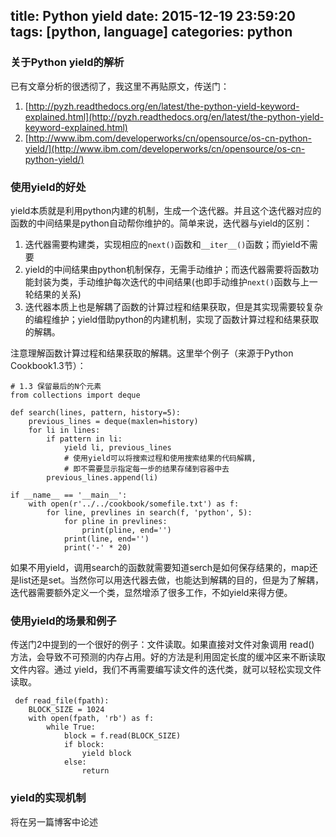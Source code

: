 title: Python yield
date: 2015-12-19 23:59:20
tags: [python, language]
categories: python
---

### 关于Python yield的解析

已有文章分析的很透彻了，我这里不再贴原文，传送门：
1. [http://pyzh.readthedocs.org/en/latest/the-python-yield-keyword-explained.html](http://pyzh.readthedocs.org/en/latest/the-python-yield-keyword-explained.html)
2. [http://www.ibm.com/developerworks/cn/opensource/os-cn-python-yield/](http://www.ibm.com/developerworks/cn/opensource/os-cn-python-yield/)


### 使用yield的好处
yield本质就是利用python内建的机制，生成一个迭代器。并且这个迭代器对应的函数的中间结果是python自动帮你维护的。简单来说，迭代器与yield的区别：
1. 迭代器需要构建类，实现相应的`next()`函数和`__iter__()`函数；而yield不需要
2. yield的中间结果由python机制保存，无需手动维护；而迭代器需要将函数功能封装为类，手动维护每次迭代的中间结果(也即手动维护`next()`函数与上一轮结果的关系)
3. 迭代器本质上也是解耦了函数的计算过程和结果获取，但是其实现需要较复杂的编程维护；yield借助python的内建机制，实现了函数计算过程和结果获取的解耦。

注意理解函数计算过程和结果获取的解耦。这里举个例子（来源于Python Cookbook1.3节）：
```
# 1.3 保留最后的N个元素
from collections import deque

def search(lines, pattern, history=5):
    previous_lines = deque(maxlen=history)
    for li in lines:
        if pattern in li:
            yield li, previous_lines
            # 使用yield可以将搜索过程和使用搜索结果的代码解耦,
            # 即不需要显示指定每一步的结果存储到容器中去
        previous_lines.append(li)

if __name__ == '__main__':
    with open(r'../../cookbook/somefile.txt') as f:
        for line, prevlines in search(f, 'python', 5):
            for pline in prevlines:
                print(pline, end='')
            print(line, end='')
            print('-' * 20)
```
如果不用yield，调用search的函数就需要知道serch是如何保存结果的，map还是list还是set。当然你可以用迭代器去做，也能达到解耦的目的，但是为了解耦，迭代器需要额外定义一个类，显然增添了很多工作，不如yield来得方便。

### 使用yield的场景和例子

传送门2中提到的一个很好的例子：文件读取。如果直接对文件对象调用 read() 方法，会导致不可预测的内存占用。好的方法是利用固定长度的缓冲区来不断读取文件内容。通过 yield，我们不再需要编写读文件的迭代类，就可以轻松实现文件读取。
```
 def read_file(fpath): 
    BLOCK_SIZE = 1024 
    with open(fpath, 'rb') as f: 
        while True: 
            block = f.read(BLOCK_SIZE) 
            if block: 
                yield block 
            else: 
                return
```

### yield的实现机制
将在另一篇博客中论述

